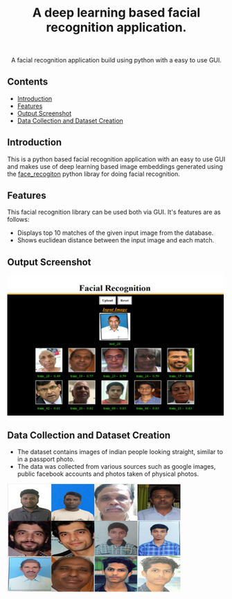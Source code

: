 <h1 align="center"> A deep learning based facial recognition application. </h1> <br>
<p align="center">
  A facial recognition application build using python with a easy to use GUI.
</p>

## Contents

- [Introduction](#introduction)
- [Features](#features)
- [Output Screenshot](#outputscreenshot)
- [Data Collection and Dataset Creation](#datacollectionanddatasetcreation)

## Introduction
This is a python based facial recognition application with an easy to use GUI and makes use of deep learning based image embeddings generated using the [face_recogiton](https://github.com/ageitgey/face_recognition) python libray for doing facial recognition. 

## Features
This facial recognition library can be used both via GUI. It's features are as follows:
* Displays top 10 matches of the given input image from the database.
* Shows euclidean distance between the input image and each match.

## Output Screenshot
<img src="assets/screenshot.jpg"  width="500" height="325">

## Data Collection and Dataset Creation
* The dataset contains images of indian people looking straight, similar to in a passport photo.
* The data was collected from various sources such as google images, public facebook accounts and photos taken of physical photos.

<img src="assets/collage.jpg"  width="400" height="250">
